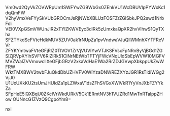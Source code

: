 Vm0wd2QyVkZOVWRpUm1SWFYwZG9WbGx0ZEhkVU1WcDBUVlpPYWxKc1dqQmFW
V2hyVmxVeFYySkVUbGROCmJsRjNWbXBLUzFOSFZrZGlSbkJPQ2swd1NrbFdi
VEI0VXpGSmVWUnJiR2xTYlZKWVEyc3dlRk5zUmxkaQpXR2hvVlhwS1QyTXha
SFZTYkdScFVteHdkMUV5ZUV0ak1rNUpZa1pvVndwaVJuQllWMnhXYTFReVVr
ZFYKYmtwaFVteGFjRlZ0TlVOV1ZrVjVUVlYwVTJKSFVscFpNRnByVjBGd1ZG
SlZjRVpXYlhSVFV6RlZlRk51ClNrNEtWbTFTYjFWcVNqUldSbEpWVW10MGFV
MVZWalZVVmxwcllXeGFjbGRzV2xkaVdHaE1Wa2RrZDJGVwpXbkppUkZwWFRW
WktTMXBWV2twbFJuQkdDbUZHVFV0WlYzaDNWREZXYzJGR1RsTldiWGg2VjJ0
U1UxUXkKU2tsUmJHUldZa1pLZWxaV1dsZFhSVGxXWlVkR1YyVnJXbFZYYkZa
SFpHeE5lQXBqU0ZKclVrWkdURkV5Ck1ERmtNV3h1VUZRd1MwTnRTalppZHow
OUNncG1ZVzQ9CgpoYm8=

nxl